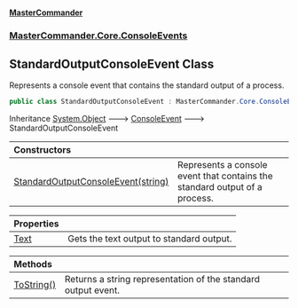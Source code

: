 #### [MasterCommander](MasterCommander.md 'MasterCommander')
### [MasterCommander.Core.ConsoleEvents](MasterCommander.Core.ConsoleEvents.md 'MasterCommander.Core.ConsoleEvents')

## StandardOutputConsoleEvent Class

Represents a console event that contains the standard output of a process.

```csharp
public class StandardOutputConsoleEvent : MasterCommander.Core.ConsoleEvents.ConsoleEvent
```

Inheritance [System.Object](https://docs.microsoft.com/en-us/dotnet/api/System.Object 'System.Object') &#129106; [ConsoleEvent](ConsoleEvent.md 'MasterCommander.Core.ConsoleEvents.ConsoleEvent') &#129106; StandardOutputConsoleEvent

| Constructors | |
| :--- | :--- |
| [StandardOutputConsoleEvent(string)](StandardOutputConsoleEvent.StandardOutputConsoleEvent(string).md 'MasterCommander.Core.ConsoleEvents.StandardOutputConsoleEvent.StandardOutputConsoleEvent(string)') | Represents a console event that contains the standard output of a process. |

| Properties | |
| :--- | :--- |
| [Text](StandardOutputConsoleEvent.Text.md 'MasterCommander.Core.ConsoleEvents.StandardOutputConsoleEvent.Text') | Gets the text output to standard output. |

| Methods | |
| :--- | :--- |
| [ToString()](StandardOutputConsoleEvent.ToString().md 'MasterCommander.Core.ConsoleEvents.StandardOutputConsoleEvent.ToString()') | Returns a string representation of the standard output event. |
